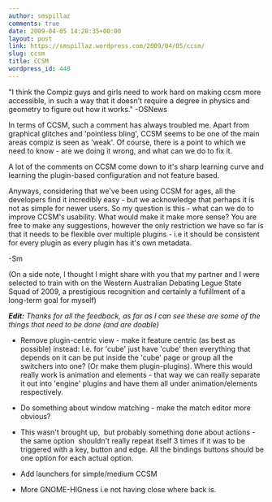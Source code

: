 ```yaml
---
author: smspillaz
comments: true
date: 2009-04-05 14:28:35+00:00
layout: post
link: https://smspillaz.wordpress.com/2009/04/05/ccsm/
slug: ccsm
title: CCSM
wordpress_id: 448
---
```


"I think the Compiz guys and girls need to work hard on making ccsm more accessible, in such a way that it doesn't require a degree in physics and geometry to figure out how it works." -OSNews

In terms of CCSM, such a comment has always troubled me. Apart from graphical glitches and 'pointless bling', CCSM seems to be one of the main areas compiz is seen as 'weak'. Of course, there is a point to which we need to know - are we doing it wrong, and what can we do to fix it.

A lot of the comments on CCSM come down to it's sharp learning curve and learning the  plugin-based configuration and not feature based.

Anyways, considering that we've been using CCSM for ages, all the developers find it incredibly easy - but we acknowledge that perhaps it is not as simple for newer users. So my question is this - what can we do to improve CCSM's usability. What would make it make more sense? You are free to make any suggestions, however the only restriction we have so far is that it needs to be flexible over multiple plugins - i.e it should be consistent for every plugin as every plugin has it's own metadata.

-Sm

(On a side note, I thought I might share with you that my partner and I were selected to train with on the Western Australian Debating Legue State Squad of 2009, a prestigious recognition and certainly a fufillment of a long-term goal for myself)

_**Edit:** Thanks for all the feedback, as far as I can see these are some of the things that need to be done (and are doable)_



	
  * Remove plugin-centric view - make it feature centric (as best as possible) instead: I.e. for 'cube' just have 'cube' then everything that depends on it can be put inside the 'cube' page or group all the switchers into one? (Or make them plugin-plugins). Where this would really work is animation and elements - that way we can really separate it out into 'engine' plugins and have them all under animation/elements respectively.

	
  * Do something about window matching - make the match editor more obvious?

	
  * This wasn't brought up,  but probably something done about actions - the same option  shouldn't really repeat itself 3 times if it was to be triggered with a key, button and edge. All the bindings buttons should be one option for each actual option.

	
  * Add launchers for simple/medium CCSM

	
  * More GNOME-HIGness i.e not having close where back is.


